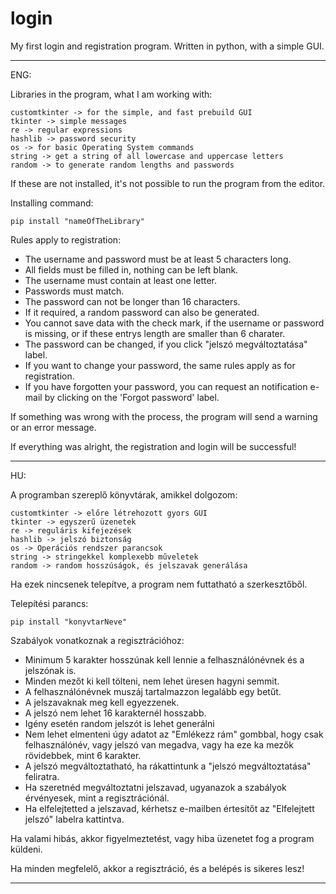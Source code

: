 # login

My first login and registration program. Written in python, with a simple GUI. 

------------------------------------------------------------------------------------------------------------------------


ENG:


Libraries in the program, what I am working with:


    customtkinter -> for the simple, and fast prebuild GUI
    tkinter -> simple messages
    re -> regular expressions
    hashlib -> password security
    os -> for basic Operating System commands
    string -> get a string of all lowercase and uppercase letters
    random -> to generate random lengths and passwords


If these are not installed, it's not possible to run the program from the editor.

Installing command:    
    
    pip install "nameOfTheLibrary"


Rules apply to registration:
- The username and password must be at least 5 characters long. 
- All fields must be filled in, nothing can be left blank.
- The username must contain at least one letter.
- Passwords must match.
- The password can not be longer than 16 characters.
- If it required, a random password can also be generated.
- You cannot save data with the check mark, if the username or password is missing, or if these entrys length are smaller than 6 charater.
- The password can be changed, if you click "jelszó megváltoztatása" label.
- If you want to change your password, the same rules apply as for registration.
- If you have forgotten your password, you can request an notification e-mail by clicking on the 'Forgot password' label.


If something was wrong with the process, the program will send a warning or an error message.


If everything was alright, the registration and login will be successful!


------------------------------------------------------------------------------------------------------------------------


HU:


A programban szereplő könyvtárak, amikkel dolgozom: 

    customtkinter -> előre létrehozott gyors GUI
    tkinter -> egyszerű üzenetek
    re -> reguláris kifejezések
    hashlib -> jelszó biztonság
    os -> Operációs rendszer parancsok
    string -> stringekkel komplexebb műveletek
    random -> random hosszúságok, és jelszavak generálása

Ha ezek nincsenek telepítve, a program nem futtatható a szerkesztőből.

Telepítési parancs:    
    
    pip install "konyvtarNeve"


Szabályok vonatkoznak a regisztrációhoz:
- Minimum 5 karakter hosszúnak kell lennie a felhasználónévnek és a jelszónak is. 
- Minden mezőt ki kell tölteni, nem lehet üresen hagyni semmit.
- A felhasználónévnek muszáj tartalmazzon legalább egy betűt.
- A jelszavaknak meg kell egyezzenek.
- A jelszó nem lehet 16 karakternél hosszabb.
- Igény esetén random jelszót is lehet generálni
- Nem lehet elmenteni úgy adatot az "Emlékezz rám" gombbal, hogy csak felhasználónév, vagy jelszó van megadva, vagy ha eze ka mezők rövidebbek, mint 6 karakter.
- A jelszó megváltoztatható, ha rákattintunk a "jelszó megváltoztatása" feliratra.
- Ha szeretnéd megváltoztatni jelszavad, ugyanazok a szabályok érvényesek, mint a regisztrációnál.
- Ha elfelejtetted a jelszavad, kérhetsz e-mailben értesítőt az "Elfelejtett jelszó" labelra kattintva.


Ha valami hibás, akkor figyelmeztetést, vagy hiba üzenetet fog a program küldeni.


Ha minden megfelelő, akkor a regisztráció, és a belépés is sikeres lesz!


------------------------------------------------------------------------------------------------------------------------
